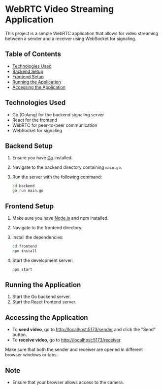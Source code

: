 
# WebRTC Video Streaming Application

This project is a simple WebRTC application that allows for video streaming between a sender and a receiver using WebSocket for signaling.

## Table of Contents

- [Technologies Used](#technologies-used)
- [Backend Setup](#backend-setup)
- [Frontend Setup](#frontend-setup)
- [Running the Application](#running-the-application)
- [Accessing the Application](#accessing-the-application)

## Technologies Used

- Go (Golang) for the backend signaling server
- React for the frontend
- WebRTC for peer-to-peer communication
- WebSocket for signaling


## Backend Setup

1. Ensure you have [Go](https://golang.org/doc/install) installed.
2. Navigate to the backend directory containing `main.go`.
3. Run the server with the following command:

   ```bash
   cd backend
   go run main.go
   ```

## Frontend Setup

1. Make sure you have [Node.js](https://nodejs.org/) and npm installed.
2. Navigate to the frontend directory.
3. Install the dependencies:

   ```bash
   cd frontend
   npm install
   ```

4. Start the development server:

   ```bash
   npm start
   ```

## Running the Application

1. Start the Go backend server.
2. Start the React frontend server.

## Accessing the Application

- To **send video**, go to [http://localhost:5173/sender](http://localhost:5173/sender) and click the "Send" button.
- To **receive video**, go to [http://localhost:5173/receiver](http://localhost:5173/receiver).

Make sure that both the sender and receiver are opened in different browser windows or tabs.

## Note

- Ensure that your browser allows access to the camera.
